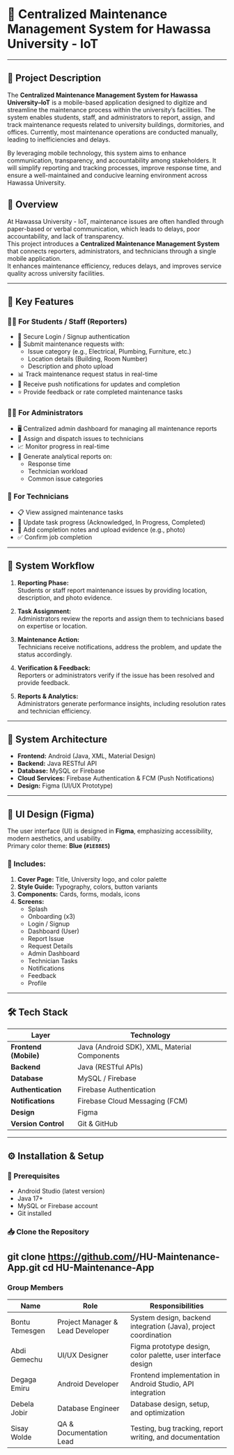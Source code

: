 # 🏫 Centralized Maintenance Management System for Hawassa University - IoT
---
## 📱 Project Description

The **Centralized Maintenance Management System for Hawassa University–IoT** is a mobile-based application designed to digitize and streamline the maintenance process within the university’s facilities. The system enables students, staff, and administrators to report, assign, and track maintenance requests related to university buildings, dormitories, and offices. Currently, most maintenance operations are conducted manually, leading to inefficiencies and delays.  

By leveraging mobile technology, this system aims to enhance communication, transparency, and accountability among stakeholders. It will simplify reporting and tracking processes, improve response time, and ensure a well-maintained and conducive learning environment across Hawassa University.

## 📱 Overview

At Hawassa University - IoT, maintenance issues are often handled through paper-based or verbal communication, which leads to delays, poor accountability, and lack of transparency.  
This project introduces a **Centralized Maintenance Management System** that connects reporters, administrators, and technicians through a single mobile application.  
It enhances maintenance efficiency, reduces delays, and improves service quality across university facilities.

---

## 🎯 Key Features

### 👨‍🎓 For Students / Staff (Reporters)
- 🔐 Secure Login / Signup authentication  
- 🧾 Submit maintenance requests with:
  - Issue category (e.g., Electrical, Plumbing, Furniture, etc.)
  - Location details (Building, Room Number)
  - Description and photo upload
- 📊 Track maintenance request status in real-time
- 🔔 Receive push notifications for updates and completion
- ⭐ Provide feedback or rate completed maintenance tasks

### 🧑‍💼 For Administrators
- 🖥️ Centralized admin dashboard for managing all maintenance reports
- 🧩 Assign and dispatch issues to technicians
- 📈 Monitor progress in real-time
- 🧾 Generate analytical reports on:
  - Response time
  - Technician workload
  - Common issue categories

### 🔧 For Technicians
- 📋 View assigned maintenance tasks
- 🔄 Update task progress (Acknowledged, In Progress, Completed)
- 📝 Add completion notes and upload evidence (e.g., photo)
- ✅ Confirm job completion

---

## 🧩 System Workflow

1. **Reporting Phase:**  
   Students or staff report maintenance issues by providing location, description, and photo evidence.

2. **Task Assignment:**  
   Administrators review the reports and assign them to technicians based on expertise or location.

3. **Maintenance Action:**  
   Technicians receive notifications, address the problem, and update the status accordingly.

4. **Verification & Feedback:**  
   Reporters or administrators verify if the issue has been resolved and provide feedback.

5. **Reports & Analytics:**  
   Administrators generate performance insights, including resolution rates and technician efficiency.

---

## 🧱 System Architecture


- **Frontend:** Android (Java, XML, Material Design)
- **Backend:** Java RESTful API
- **Database:** MySQL or Firebase
- **Cloud Services:** Firebase Authentication & FCM (Push Notifications)
- **Design:** Figma (UI/UX Prototype)

---

## 🎨 UI Design (Figma)

The user interface (UI) is designed in **Figma**, emphasizing accessibility, modern aesthetics, and usability.  
Primary color theme: **Blue (`#1E88E5`)**

### 📄 Includes:
1. **Cover Page:** Title, University logo, and color palette  
2. **Style Guide:** Typography, colors, button variants  
3. **Components:** Cards, forms, modals, icons  
4. **Screens:**
   - Splash  
   - Onboarding (x3)  
   - Login / Signup  
   - Dashboard (User)  
   - Report Issue  
   - Request Details  
   - Admin Dashboard  
   - Technician Tasks  
   - Notifications  
   - Feedback  
   - Profile  

---

## 🛠️ Tech Stack

| Layer | Technology |
|-------|-------------|
| **Frontend (Mobile)** | Java (Android SDK), XML, Material Components |
| **Backend** | Java (RESTful APIs) |
| **Database** | MySQL / Firebase |
| **Authentication** | Firebase Authentication |
| **Notifications** | Firebase Cloud Messaging (FCM) |
| **Design** | Figma |
| **Version Control** | Git & GitHub |

---

## ⚙️ Installation & Setup

### 🔧 Prerequisites
- Android Studio (latest version)
- Java 17+
- MySQL or Firebase account
- Git installed

### 📥 Clone the Repository

git clone https://github.com/<your-username>/HU-Maintenance-App.git
cd HU-Maintenance-App
---
### Group Members
| Name                | Role                          | Responsibilities                                         |
|----------------------   |--------------------------------|----------------------------------------------------------|
| Bontu Temesgen        | Project Manager & Lead Developer | System design, backend integration (Java), project coordination |
| Abdi Gemechu         | UI/UX Designer                | Figma prototype design, color palette, user interface design |
| Degaga Emiru         | Android Developer             | Frontend implementation in Android Studio, API integration |
| Debela Jobir         | Database Engineer             | Database design, setup, and optimization |
| Sisay Wolde          | QA & Documentation Lead       | Testing, bug tracking, report writing, and documentation |
